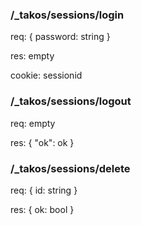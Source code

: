 ### /_takos/sessions/login

req: {
    password: string
}

res: empty

cookie: sessionid

### /_takos/sessions/logout

req: empty

res: {
    "ok": ok
}

### /_takos/sessions/delete

req: {
    id: string
}

res: {
    ok: bool
}